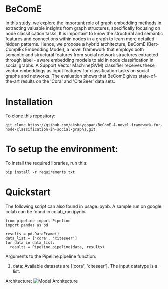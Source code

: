 # BeComE
In this study, we explore the important role of graph embedding methods in extracting valuable insights from graph structures, specifically focusing on node classification tasks. It is important to know the structural and semantic features and connections within nodes in a graph to learn more detailed hidden patterns. Hence, we propose a hybrid architecture, BeComE (Bert-ComplEx Embedding Model), a novel framework that employs both semantic and structural features from social network structures extracted through label - aware embedding models  to aid in node classification in social graphs. A Support Vector Machine(SVM) classifier receives these vector embeddings as input features for classification tasks on social graphs and networks. The evaluation shows that BeComE gives state-of-the-art results on the 'Cora' and 'CiteSeer' data sets.

# Installation
To  clone this repository:
```
git clone https://github.com/akshaygopan/BeComE-A-novel-framework-for-node-classification-in-social-graphs.git
```

# To setup the environment:
To  install the required libraries, run this:
```
pip install -r requirements.txt
```
# Quickstart
The following script can also found in usage.ipynb. A sample run on google colab can be found in colab_run.ipynb.
```
from pipeline import Pipeline
import pandas as pd

results = pd.DataFrame()
data_list = ['cora', 'citeseer']
for data in data_list:
  results = Pipeline.pipeline(data, results)

```
Arguments to the Pipeline.pipeline function:
1. data: Available datasets are ['cora', 'citeseer']. The input datatype is a list.

Architecture:
![Model Architecture](https://github.com/akshaygopan/BeComE-A-novel-framework-for-node-classification-in-social-graphs/blob/main/architecture.jpg?raw=true)
   
